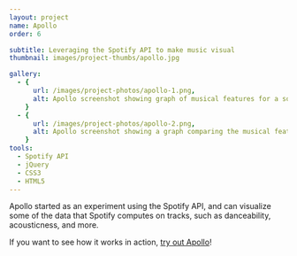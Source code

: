 ```yaml
---
layout: project
name: Apollo
order: 6

subtitle: Leveraging the Spotify API to make music visual
thumbnail: images/project-thumbs/apollo.jpg

gallery:
  - {
      url: /images/project-photos/apollo-1.png,
      alt: Apollo screenshot showing graph of musical features for a song
    }
  - {
      url: /images/project-photos/apollo-2.png,
      alt: Apollo screenshot showing a graph comparing the musical features of two songs
    }
tools:
  - Spotify API
  - jQuery
  - CSS3
  - HTML5
---
```


Apollo started as an experiment using the Spotify API, and can visualize some of the data that Spotify computes on tracks, such as danceability, acousticness, and more.

If you want to see how it works in action, <a href='http://viktorkoves.com/apollo'>try out Apollo</a>!
